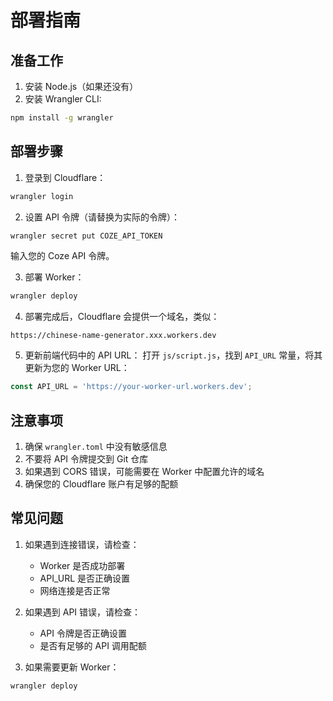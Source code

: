 # 部署指南

## 准备工作

1. 安装 Node.js（如果还没有）
2. 安装 Wrangler CLI:
```bash
npm install -g wrangler
```

## 部署步骤

1. 登录到 Cloudflare：
```bash
wrangler login
```

2. 设置 API 令牌（请替换为实际的令牌）：
```bash
wrangler secret put COZE_API_TOKEN
```
输入您的 Coze API 令牌。

3. 部署 Worker：
```bash
wrangler deploy
```

4. 部署完成后，Cloudflare 会提供一个域名，类似：
```
https://chinese-name-generator.xxx.workers.dev
```

5. 更新前端代码中的 API URL：
打开 `js/script.js`，找到 `API_URL` 常量，将其更新为您的 Worker URL：
```javascript
const API_URL = 'https://your-worker-url.workers.dev';
```

## 注意事项

1. 确保 `wrangler.toml` 中没有敏感信息
2. 不要将 API 令牌提交到 Git 仓库
3. 如果遇到 CORS 错误，可能需要在 Worker 中配置允许的域名
4. 确保您的 Cloudflare 账户有足够的配额

## 常见问题

1. 如果遇到连接错误，请检查：
   - Worker 是否成功部署
   - API_URL 是否正确设置
   - 网络连接是否正常

2. 如果遇到 API 错误，请检查：
   - API 令牌是否正确设置
   - 是否有足够的 API 调用配额

3. 如果需要更新 Worker：
```bash
wrangler deploy
``` 